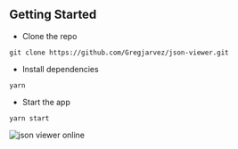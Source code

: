 ## Getting Started
- Clone the repo
```
git clone https://github.com/Gregjarvez/json-viewer.git
```

- Install dependencies
```
yarn
```

- Start the app
```
yarn start
```
![json viewer online](https://raw.githubusercontent.com/Gregjarvez/json-viewer/master/json-online-parser.png)
